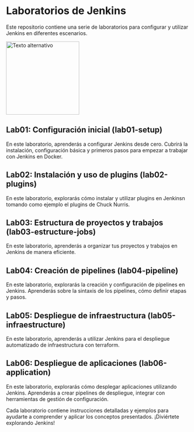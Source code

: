 # Laboratorios de Jenkins

Este repositorio contiene una serie de laboratorios para configurar y utilizar Jenkins en diferentes escenarios.

<img src="https://www.jenkins.io/images/logos/fire/fire.png" alt="Texto alternativo" width="200"/>

## Lab01: Configuración inicial (lab01-setup)

En este laboratorio, aprenderás a configurar Jenkins desde cero. Cubrirá la instalación, configuración básica y primeros pasos para empezar a trabajar con Jenkins en Docker.

## Lab02: Instalación y uso de plugins (lab02-plugins)

En este laboratorio, explorarás cómo instalar y utilizar plugins en Jenkinsn tomando como ejemplo el plugins de Chuck Nurris.

## Lab03: Estructura de proyectos y trabajos (lab03-estructure-jobs)

En este laboratorio, aprenderás a organizar tus proyectos y trabajos en Jenkins de manera eficiente.

## Lab04: Creación de pipelines (lab04-pipeline)

En este laboratorio, explorarás la creación y configuración de pipelines en Jenkins. Aprenderás sobre la sintaxis de los pipelines, cómo definir etapas y pasos.

## Lab05: Despliegue de infraestructura (lab05-infraestructure)

En este laboratorio, aprenderás a utilizar Jenkins para el despliegue automatizado de infraestructura con terraform.

## Lab06: Despliegue de aplicaciones (lab06-application)

En este laboratorio, explorarás cómo desplegar aplicaciones utilizando Jenkins. Aprenderás a crear pipelines de despliegue, integrar con herramientas de gestión de configuración.

Cada laboratorio contiene instrucciones detalladas y ejemplos para ayudarte a comprender y aplicar los conceptos presentados. ¡Diviértete explorando Jenkins!
